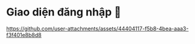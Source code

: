 # Giao diện đăng nhập 👋
https://github.com/user-attachments/assets/44404117-f5b8-4bea-aaa3-f3f401e8b8d8
